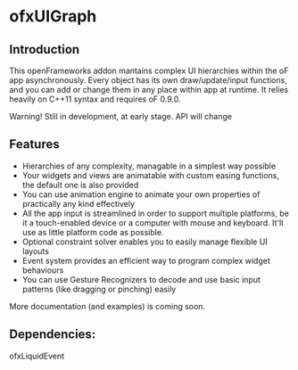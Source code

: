 ofxUIGraph
==========

Introduction
------------
This openFrameworks addon mantains complex UI hierarchies within the oF app asynchronously. Every object has its own draw/update/input functions, and you can add or change them in any place within app at runtime. It relies heavily on C++11 syntax and requires oF 0.9.0.

Warning! Still in development, at early stage. API will change

## Features
* Hierarchies of any complexity, managable in a simplest way possible
* Your widgets and views are animatable with custom easing functions, the default one is also provided
* You can use animation engine to animate your own properties of practically any kind effectively
* All the app input is streamlined in order to support multiple platforms, be it a touch-enabled device or a computer with mouse and keyboard. It'll use as little platform code as possible.
* Optional constraint solver enables you to easily manage flexible UI layouts
* Event system provides an efficient way to program complex widget behaviours
* You can use Gesture Recognizers to decode and use basic input patterns (like dragging or pinching) easily

More documentation (and examples) is coming soon.

Dependencies:
-------------
ofxLiquidEvent